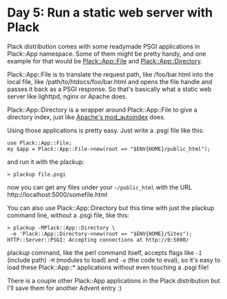# Day 5: Run a static web server with Plack

Plack distribution comes with some readymade PSGI applications in Plack::App namespace. Some of them might be pretty handy, and one example for that would be [Plack::App::File][1] and [Plack::App::Directory][2].

Plack::App::File is to translate the request path, like /foo/bar.html into the local file, like /path/to/htdocs/foo/bar.html and opens the file handle and passes it back as a PSGI response. So that's basically what a static web server like lighttpd, nginx or Apache does.

Plack::App::Directory is a wrapper around Plack::App::File to give a directory index, just like [Apache's mod\_autoindex][3] does.

Using those applications is pretty easy. Just write a .psgi file like this:

```
use Plack::App::File;
my $app = Plack::App::File->new(root => "$ENV{HOME}/public_html");
```

and run it with the plackup:

```
> plackup file.psgi
```

now you can get any files under your `~/public_html` with the URL http://localhost:5000/somefile.html

You can also use Plack::App::Directory but this time with just the plackup command line, without a .psgi file, like this:

```
> plackup -MPlack::App::Directory \
 -e 'Plack::App::Directory->new(root => "$ENV{HOME}/Sites");
HTTP::Server::PSGI: Accepting connections at http://0:5000/
```

plackup command, like the perl command itself, accepts flags like `-I` (include path) `-M` (modules to load) and `-e` (the code to eval), so it's easy to load these Plack::App::\* applications without even touching a .psgi file!

There is a couple other Plack::App applications in the Plack distribution but I'll save them for another Advent entry :)

  [1]: http://search.cpan.org/perldoc?Plack::App::File
  [2]: http://search.cpan.org/perldoc?Plack::App::Directory
  [3]: http://httpd.apache.org/docs/2.0/mod/mod_autoindex.html
